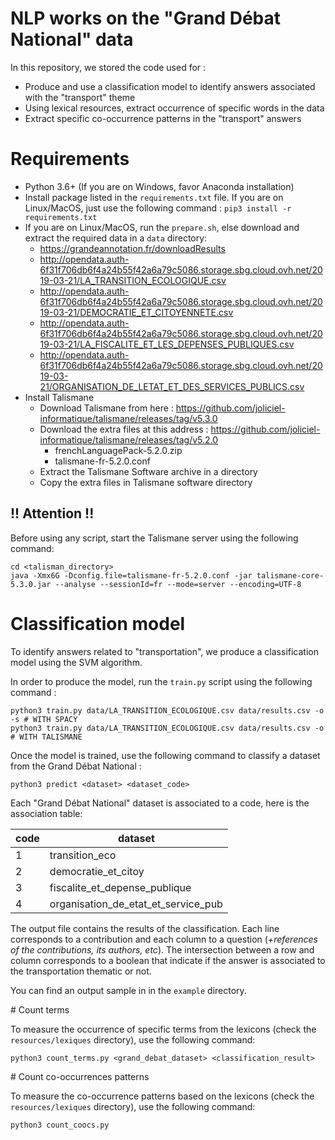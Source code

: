 # NLP works on the "Grand Débat National" data

In this repository, we stored the code used for :

 * Produce and use a classification model to identify answers associated with the "transport" theme
 * Using lexical resources, extract occurrence of specific words in the data
 * Extract specific co-occurrence patterns in the "transport" answers

# Requirements

 * Python 3.6+ (If you are on Windows, favor Anaconda installation)
 * Install package listed in the `requirements.txt` file. If you are on Linux/MacOS, just use the following command : `pip3 install -r requirements.txt`
 * If you are on Linux/MacOS, run the `prepare.sh`, else download and extract the required data in a `data` directory:
    * https://grandeannotation.fr/downloadResults 
    * http://opendata.auth-6f31f706db6f4a24b55f42a6a79c5086.storage.sbg.cloud.ovh.net/2019-03-21/LA_TRANSITION_ECOLOGIQUE.csv
    * http://opendata.auth-6f31f706db6f4a24b55f42a6a79c5086.storage.sbg.cloud.ovh.net/2019-03-21/DEMOCRATIE_ET_CITOYENNETE.csv
    * http://opendata.auth-6f31f706db6f4a24b55f42a6a79c5086.storage.sbg.cloud.ovh.net/2019-03-21/LA_FISCALITE_ET_LES_DEPENSES_PUBLIQUES.csv
    * http://opendata.auth-6f31f706db6f4a24b55f42a6a79c5086.storage.sbg.cloud.ovh.net/2019-03-21/ORGANISATION_DE_LETAT_ET_DES_SERVICES_PUBLICS.csv
  * Install Talismane 
    * Download Talismane from here :
        https://github.com/joliciel-informatique/talismane/releases/tag/v5.3.0
    * Download the extra files at this address : https://github.com/joliciel-informatique/talismane/releases/tag/v5.2.0
        * frenchLanguagePack-5.2.0.zip
        *  talismane-fr-5.2.0.conf
    * Extract the Talismane Software archive in a directory
    * Copy the extra files in Talismane software directory

## !! Attention !!

Before using any script, start the Talismane server using the following command:

    cd <talisman_directory>
    java -Xmx6G -Dconfig.file=talismane-fr-5.2.0.conf -jar talismane-core-5.3.0.jar --analyse --sessionId=fr --mode=server --encoding=UTF-8


# Classification model

To identify answers related to "transportation", we produce a classification model using the SVM algorithm.

In order to produce the model, run the `train.py` script using the following command :

    python3 train.py data/LA_TRANSITION_ECOLOGIQUE.csv data/results.csv -o -s # WITH SPACY
    python3 train.py data/LA_TRANSITION_ECOLOGIQUE.csv data/results.csv -o # WITH TALISMANE

Once the model is trained, use the following command to classify a dataset from the Grand Débat National : 

    python3 predict <dataset> <dataset_code>

Each "Grand Débat National" dataset is associated to a code, here is the association table:

| code | dataset                             |
|------|-------------------------------------|
| 1    | transition_eco                      |
| 2    | democratie_et_citoy                 |
| 3    | fiscalite_et_depense_publique       |
| 4    | organisation_de_etat_et_service_pub |



The output file contains the results of the classification. Each line corresponds to a contribution and each column to a question (*+references of the contributions, its authors, etc*). The intersection between a row and column corresponds to a boolean that indicate if the answer is associated to the transportation thematic or not.

You can find an output sample in in the `example` directory.

# Count terms

To measure the occurrence of specific terms from the lexicons (check the `resources/lexiques` directory), use the following command:

    python3 count_terms.py <grand_debat_dataset> <classification_result>

# Count co-occurrences patterns

To measure the co-occurrence patterns based on the lexicons (check the `resources/lexiques` directory), use the following command:

    python3 count_coocs.py